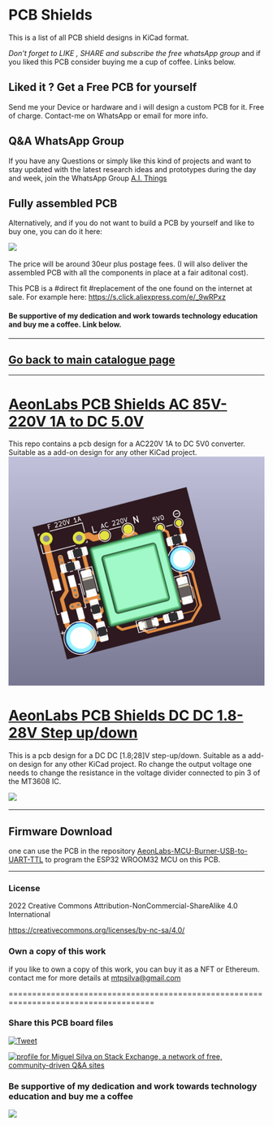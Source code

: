 # PCB Shields
This is a list of all PCB shield designs in KiCad format.

*Don't forget to LIKE , SHARE and subscribe the free whatsApp group* and if you liked this PCB consider buying me a cup of coffee. Links below.

## Liked it ? Get a Free PCB for yourself
Send me your Device or hardware and i will design a custom PCB for it. Free of charge. Contact-me on WhatsApp or email for more info. 

## Q&A WhatsApp Group
If you have any Questions or simply  like this kind of projects and want to stay updated with the latest research ideas and prototypes during the day and week, join the WhatsApp Group
[A.I. Things](https://chat.whatsapp.com/FkNC7u83kuy2QRA5sqjBVg)

## Fully assembled PCB
Alternatively, and if you do not want to build a PCB by yourself and like to buy one, you can do it here:

[![](https://github.com/aeonSolutions/PCB-Prototyping-Catalogue/blob/main/tindie_sell.png)](https://www.tindie.com/stores/aeonlabs/)

The price will be around 30eur plus postage fees.
(I will also deliver the assembled PCB with all the components in place at a fair aditonal cost).

This PCB is a #direct fit #replacement of the one found on the internet at sale. For example here: https://s.click.aliexpress.com/e/_9wRPxz

#### Be supportive of my dedication and work towards technology education and buy me a coffee. Link below.

________________________________________________________________________________________________________________
## [Go back to main catalogue page](https://github.com/aeonSolutions/PCB-Prototyping-Catalogue)
________________________________________________________________________________________________________________

# [AeonLabs PCB Shields AC 85V-220V 1A to DC 5.0V](https://github.com/aeonSolutions/AeonLabs-PCB-Shields-AC220DC5V0)
 This repo contains a pcb design for a AC220V 1A to DC 5V0 converter. Suitable as a add-on design for any other KiCad project.
![](https://github.com/aeonSolutions/AeonLabs-PCB-Shields-AC220DC5V0/blob/main/designs/pcb_front.png)

# [AeonLabs PCB Shields DC DC 1.8-28V Step up/down](https://github.com/aeonSolutions/AeonLabs-PCB-Shields-DC2DC--1.8-28-V-step-up-down)
This is a pcb design for a DC DC [1.8;28]V step-up/down. Suitable as a add-on design for any other KiCad project.
Ro change the output voltage one needs to change the resistance in the voltage divider connected to pin 3 of the MT3608 IC.

![](https://github.com/aeonSolutions/AeonLabs-PCB-Shields-DC2DC--1.8-28-V-step-up-down/blob/main/designs/pcb_front.png)

________________________________________________________________________________________________________________

## Firmware Download 
one can use the PCB in the repository [AeonLabs-MCU-Burner-USB-to-UART-TTL](https://github.com/aeonSolutions/AeonLabs-MCU-Burner-USB-to-UART-TTL) to program the ESP32 WROOM32 MCU on this PCB.

______________________________________________________________________________________________________________________________

### License
2022 Creative Commons Attribution-NonCommercial-ShareAlike 4.0 International

https://creativecommons.org/licenses/by-nc-sa/4.0/

### Own a copy of this work
if you like to own a copy of this work, you can buy it as a NFT or Ethereum. contact me for more details at mtpsilva@gmail.com

=====================================================================================
### Share this PCB board files
[![Tweet](https://img.shields.io/twitter/url/http/shields.io.svg?style=social)](https://twitter.com/intent/tweet?original_referer=https%3A%2F%2Fjitpack.io%2F&ref_src=twsrc%5Etfw&text=Version%201.0%20of%20![](https://github.com/aeonSolutions/AeonLabs-PCB-Shields-AC220DC5V0/blob/main/designs/pcb_back.png)%20is%20now%20available%20on%20&tw_p=tweetbutton&url=http%3A%2F%2Fgithub.com%2FaeonSolutions%2F![](https://github.com/aeonSolutions/AeonLabs-PCB-Shields-AC220DC5V0/blob/main/designs/pcb_back.png))

<a href="https://stackexchange.com/users/18907312/miguel-silva"><img src="https://stackexchange.com/users/flair/18907312.png" width="208" height="58" alt="profile for Miguel Silva on Stack Exchange, a network of free, community-driven Q&amp;A sites" title="profile for Miguel Silva on Stack Exchange, a network of free, community-driven Q&amp;A sites" /></a>

### Be supportive of my dedication and work towards technology education and buy me a coffee

[<img src="https://cdn.buymeacoffee.com/buttons/v2/default-yellow.png" data-canonical-src="https://cdn.buymeacoffee.com/buttons/v2/default-yellow.png" height="70" />](https://www.buymeacoffee.com/migueltomas)

